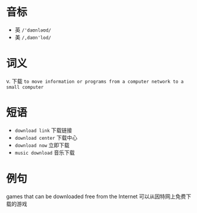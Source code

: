 # 音标

- 英 `/'daʊnləʊd/`
- 美 `/,daʊn'lod/`

# 词义

v. 下载
`to move information or programs from a computer network to a small computer`

# 短语

- `download link` 下载链接
- `download center` 下载中心
- `download now` 立即下载
- `music download` 音乐下载

# 例句

games that can be downloaded free from the Internet
可以从因特网上免费下载的游戏


